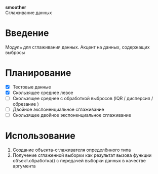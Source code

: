 **smoother**  
Сглаживание данных

# Введение

Модуль для сглаживания данных.
Акцент на данных, содержащих выбросы

# Планирование

- [x] Тестовые данные
- [x] Скользящее среднее левое
- [ ] Скользящее среднее с обработкой выбросов (IQR / дисперсия / обрезание )
- [ ] Двойное экспоненциальное сглаживание
- [ ] Скользящее двойное экспоненциальное сглаживание

# Использование

1. Создание объекта-сглаживателя определённого типа
2. Получение сглаженной выборки как результат вызова функции объект.обработка() с передачей выборки данных в качестве аргумента